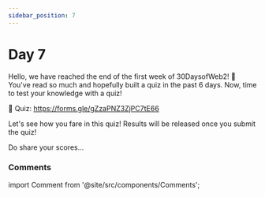 ```yaml
---
sidebar_position: 7
---
```


# Day 7

Hello, we have reached the end of the first week of 30DaysofWeb2! 🚀  You've read so much and hopefully built a quiz in the past 6 days. Now, time to test your knowledge with a quiz! 

📝  Quiz: https://forms.gle/gZzaPNZ3ZjPC7tE66 

Let's see how you fare in this quiz! Results will be released once you submit the quiz!

Do share your scores...

### Comments
import Comment from '@site/src/components/Comments';

<Comment></Comment>